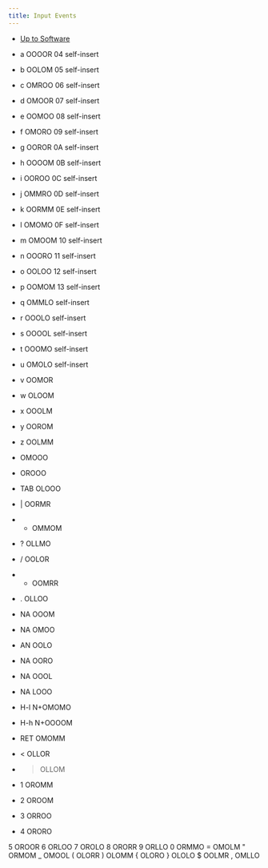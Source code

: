 ```yaml
---
title: Input Events
---
```


- [Up to Software](software)

- a OOOOR 04 self-insert
- b OOLOM 05 self-insert
- c OMROO 06 self-insert
- d OMOOR 07 self-insert
- e OOMOO 08 self-insert
- f OMORO 09 self-insert
- g OOROR 0A self-insert
- h OOOOM 0B self-insert
- i OOROO 0C self-insert
- j OMMRO 0D self-insert
- k OORMM 0E self-insert
- l OMOMO 0F self-insert
- m OMOOM 10 self-insert
- n OOORO 11 self-insert
- o OOLOO 12 self-insert
- p OOMOM 13 self-insert
- q OMMLO self-insert
- r OOOLO self-insert
- s OOOOL self-insert
- t OOOMO self-insert
- u OMOLO self-insert
- v OOMOR 
- w OLOOM
- x OOOLM
- y OOROM
- z OOLMM
- <space> OMOOO
- <backspace> OROOO
- TAB OLOOO
- | OORMR
- - OMMOM
- ? OLLMO
- / OOLOR
- * OOMRR 
- . OLLOO
- <down> NA OOOM
- <up> NA OMOO
- <right> AN OOLO
- <left> NA OORO 

- <pagedown> NA OOOL
- <pageup> NA LOOO

- H-l N+OMOMO 
- H-h N+OOOOM

- RET OMOMM
- < OLLOR
- > OLLOM

- 1 OROMM
- 2 OROOM
- 3 ORROO
- 4 ORORO

5 OROOR
      6 ORLOO 7 OROLO 8 ORORR 9 ORLLO 0 ORMMO = OMOLM " ORMOM _ OMOOL ( OLORR
      ) OLOMM { OLORO } OLOLO $ OOLMR , OMLLO
